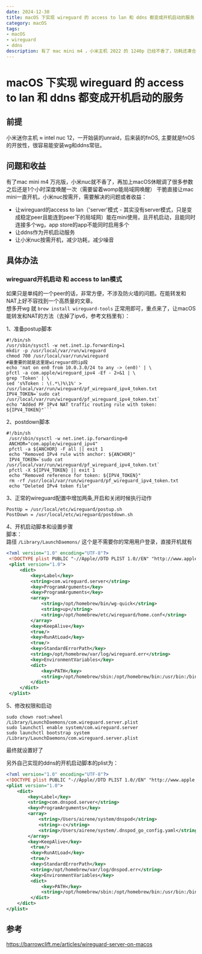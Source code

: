 ```yaml
---
date: 2024-12-30
title: macOS 下实现 wireguard 的 access to lan 和 ddns 都变成开机启动的服务
category: macOS
tags:
- macOS
- wireguard
- ddns
description: 有了 mac mini m4 ，小米主机 2022 的 1240p 已经不香了，功耗还凑合，不是很大，但是风扇总是会时不时的转一会，风扇声音还挺大 
---
```

# macOS 下实现 wireguard 的 access to lan 和 ddns 都变成开机启动的服务

## 前提
小米迷你主机 ≈ intel nuc 12，一开始装的unraid，后来装的fnOS, 主要就是fnOS的开放性，很容易能安装wg和ddns常驻。
## 问题和收益
有了mac mini m4 万兆版，小米nuc就不香了，再加上macOS休眠调了很多参数之后还是1个小时深度唤醒一次（需要留着womp能局域网唤醒） 
干脆直接让mac mini一直开机，小米nuc按需开，需要解决的问题或者收益：
 - 让wireguard的access to lan（'server'模式 - 其实没有server模式，只是变成稳定peer且能连到peer下的局域网）能在mini使用，且开机启动，且能同时连接多个wg，app store的app不能同时启用多个
 - 让ddns作为开机启动服务
 - 让小米nuc按需开机，减少功耗，减少噪音

## 具体办法
### wireguard开机启动 和 access to lan模式
如果只是单纯的一个peer的话，非常方便，不涉及防火墙的问题。在能转发和NAT上好不容找到一个高质量的文章。  
想多开wg 就 `brew install wireguard-tools` 正常用即可，重点来了，让macOS能转发和NAT的方法（去掉了ipv6，参考文档里有）：  

1、准备postup脚本
```shell
#!/bin/sh
/usr/sbin/sysctl -w net.inet.ip.forwarding=1
mkdir -p /usr/local/var/run/wireguard
chmod 700 /usr/local/var/run/wireguard
#最重要的就是这里是wireguard的ip段
echo 'nat on en0 from 10.0.3.0/24 to any -> (en0)' | \ 
pfctl -a com.apple/wireguard_ipv4 -Ef - 2>&1 | \
grep 'Token' | \
sed 's%Token : \(.*\)%\1%' > /usr/local/var/run/wireguard/pf_wireguard_ipv4_token.txt
IPV4_TOKEN=`sudo cat /usr/local/var/run/wireguard/pf_wireguard_ipv4_token.txt`
echo "Added PF IPv4 NAT traffic routing rule with token: ${IPV4_TOKEN}"```
```
2、postdown脚本
```shell
#!/bin/sh
 /usr/sbin/sysctl -w net.inet.ip.forwarding=0
 ANCHOR="com.apple/wireguard_ipv4"
 pfctl -a ${ANCHOR} -F all || exit 1
 echo "Removed IPv4 rule with anchor: ${ANCHOR}"
 IPV4_TOKEN=`sudo cat /usr/local/var/run/wireguard/pf_wireguard_ipv4_token.txt`
 pfctl -X ${IPV4_TOKEN} || exit 1
 echo "Removed reference for token: ${IPV4_TOKEN}"
 rm -rf /usr/local/var/run/wireguard/pf_wireguard_ipv4_token.txt
 echo "Deleted IPv4 token file"
```
3、正常的wireguard配置中增加两条,开启和关闭时候执行动作
```shell
PostUp = /usr/local/etc/wireguard/postup.sh
PostDown = /usr/local/etc/wireguard/postdown.sh
```
4、开机启动脚本和设置步骤  
脚本：  
路径 `/Library/LaunchDaemons/` 这个是不需要你的常用用户登录，直接开机就有
```xml
<?xml version="1.0" encoding="UTF-8"?>
 <!DOCTYPE plist PUBLIC "-//Apple//DTD PLIST 1.0//EN" "http://www.apple.com/DTDs/PropertyList-1.0.dtd">
 <plist version="1.0">
     <dict>
         <key>Label</key>
         <string>com.wireguard.server</string>
         <key>ProgramArguments</key>
         <key>ProgramArguments</key>
         <array>
             <string>/opt/homebrew/bin/wg-quick</string>
             <string>up</string>
             <string>/opt/homebrew/etc/wireguard/home.conf</string>
         </array>
         <key>KeepAlive</key>
         <true/>
         <key>RunAtLoad</key>
         <true/>
         <key>StandardErrorPath</key>
         <string>/opt/homebrew/var/log/wireguard.err</string>
         <key>EnvironmentVariables</key>
         <dict>
             <key>PATH</key>
             <string>/opt/homebrew/sbin:/opt/homebrew/bin:/usr/bin:/bin:/usr/sbin:/sbin</string>
         </dict>
     </dict>
 </plist>
```
5、修改权限和启动
```shell
sudo chown root:wheel /Library/LaunchDaemons/com.wireguard.server.plist
sudo launchctl enable system/com.wireguard.server
sudo launchctl bootstrap system /Library/LaunchDaemons/com.wireguard.server.plist
```
最终就设置好了  

另外自己实现的ddns的开机启动脚本的plist为：  

```xml
<?xml version="1.0" encoding="UTF-8"?>
<!DOCTYPE plist PUBLIC "-//Apple//DTD PLIST 1.0//EN" "http://www.apple.com/DTDs/PropertyList-1.0.dtd">
<plist version="1.0">
    <dict>
        <key>Label</key>
        <string>com.dnspod.server</string>
        <key>ProgramArguments</key>
        <array>
            <string>/Users/airene/system/dnspod</string>
            <string>-c</string>
            <string>/Users/airene/system/.dnspod_go_config.yaml</string>
        </array>
        <key>KeepAlive</key>
         <true/>
         <key>RunAtLoad</key>
         <true/>
         <key>StandardErrorPath</key>
         <string>/opt/homebrew/var/log/dnspod.err</string>
         <key>EnvironmentVariables</key>
         <dict>
             <key>PATH</key>
             <string>/opt/homebrew/sbin:/opt/homebrew/bin:/usr/bin:/bin:/usr/sbin:/sbin</string>
         </dict>
    </dict>
</plist>
```

## 参考
https://barrowclift.me/articles/wireguard-server-on-macos



